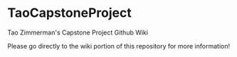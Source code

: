 # TaoCapstoneProject
Tao Zimmerman's Capstone Project Github Wiki

Please go directly to the wiki portion of this repository for more information!

